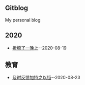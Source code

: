 ## Gitblog
My personal blog

## 2020
- [折腾了一晚上](https://github.com/mentaLwz/gitblogOfMental/issues/1)--2020-08-19
## 教育
- [及时反馈加持之以恒](https://github.com/mentaLwz/gitblogOfMental/issues/2)--2020-08-23
